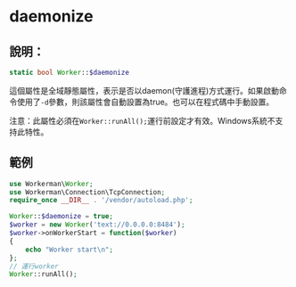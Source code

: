 # daemonize
## 說明：
```php
static bool Worker::$daemonize
```

這個屬性是全域靜態屬性，表示是否以daemon(守護進程)方式運行。如果啟動命令使用了```-d```參數，則該屬性會自動設置為true。也可以在程式碼中手動設置。

注意：此屬性必須在```Worker::runAll();```運行前設定才有效。Windows系統不支持此特性。

## 範例

```php
use Workerman\Worker;
use Workerman\Connection\TcpConnection;
require_once __DIR__ . '/vendor/autoload.php';

Worker::$daemonize = true;
$worker = new Worker('text://0.0.0.0:8484');
$worker->onWorkerStart = function($worker)
{
    echo "Worker start\n";
};
// 運行worker
Worker::runAll();
```
